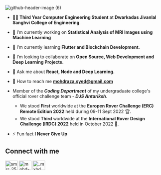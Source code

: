 
![github-header-image (6)](https://user-images.githubusercontent.com/91888013/204279287-8f135d99-8bec-44d8-994a-75db9bf22fda.png)
- 👨🏻 **Third Year Computer Engineering Student** at **Dwarkadas Jivanlal Sanghvi College of Engineering**.

- 🔭 I’m currently working on **Statistical Analysis of MRI Images using Machine Learning**

- 🌱 I’m currently learning **Flutter and Blockchain Development.**

- 👯 I’m looking to collaborate on **Open Source, Web Development and Deep Learning Projects.**

- 💬 Ask me about **React, Node and Deep Learning.**

- 📩 How to reach me **mohdraza.syed@gmail.com**

- Member of the ***Coding Department*** of my undergraduate college's official rover challenge team - ***DJS Antariksh***. 
  - We stood **First** worldwide at the **Europen Rover Challenge (ERC) Remote Edition 2022** held during 09-11 Sept 2022 🏆.
  - We stood **Third** worldwide at the **International Rover Design Challenge (IRDC) 2022** held in October 2022 🏅.

- ⚡ Fun fact **I Never Give Up**

<!-- <img src="https://media.giphy.com/media/iY8CRBdQXODJSCERIr/giphy.gif" width="35" height="35" style="margin-right: 10px;"/> -->
<h2 align="left">Connect with me</h2>
<p align="left">
<a href="https://twitter.com/smrr_2511" target="blank"><img align="center" src="https://raw.githubusercontent.com/rahuldkjain/github-profile-readme-generator/master/src/images/icons/Social/twitter.svg" alt="smrr_2511" height="30" width="40" /></a>
<a href="https://linkedin.com/in/mohd-raza7110" target="blank"><img align="center" src="https://raw.githubusercontent.com/rahuldkjain/github-profile-readme-generator/master/src/images/icons/Social/linked-in-alt.svg" alt="mohd-raza7110" height="30" width="40" /></a>
<a href="https://instagram.com/_mxhd_raxa" target="blank"><img align="center" src="https://raw.githubusercontent.com/rahuldkjain/github-profile-readme-generator/master/src/images/icons/Social/instagram.svg" alt="_mxhd_raxa" height="30" width="40" /></a>
</p>

<!-- <h1 align="center">🛠️Languages & Tools</h1>

<p align="center">
  <a href="https://skillicons.dev">
    <img src="https://skillicons.dev/icons?i=js,html,css,ae,bootstrap,c,cpp,git,github,django,python,graphql,java,mongodb,mysql,nextjs,netlify,postgres,pytorch,react,redux,regex,solidity,tailwind,vscode,vite,nodejs,express,remix,ai,dart,flutter,selenium,tensorflow,materialui,stackoverflow,svg,androidstudio,codepen,sqlite" />
  </a>
</p>


<h1 align="center">📊 GitHub Stats:</h1>
<p align="center">
  <a href="https://github.com/mohd-raza/github-readme-stats">
    <img src="https://github-readme-stats.vercel.app/api?username=mohd-raza&theme=merko&hide_border=false&include_all_commits=true&count_private=true" height="165">
  </a>
  <a href="https://github.com/mohd-raza/github-readme-stats">
    <img src="https://github-readme-stats.vercel.app/api/top-langs/?username=mohd-raza&show_icons=true&theme=merko&include_all_commits=true&count_private=true&langs_count=7&layout=compact" 
         height="192px"
    />
  </a>

<h1 align="center"> 〽️Contributions: </h1>
<p align="center">
 <a href="https://git.io/streak-stats" align="middle">
    <img src="https://github-readme-streak-stats.herokuapp.com/?user=mohd-raza&theme=merko&hide_border=false">
  </a>
  <br>
  <br>
  <a href="https://github.com/mohd-raza/github-readme-activity-graph">
    <img src="https://activity-graph.herokuapp.com/graph?username=mohd-raza&bg_color=181e17&color=bcdf5d&line=82c92c&point=bac468&area=true&hide_border=true">
  </a>
</p>
 -->

